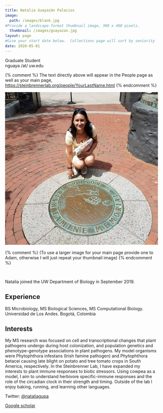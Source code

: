 ```yaml
---
title: Natalia Guayazán Palacios
image: 
  path: /images/blank.jpg
#Provide a landscape-format thumbnail image, 300 x 400 pixels.
  thumbnail: /images/guayazan.jpg
layout: page
#Give your start date below.  Collections page will sort by seniority
date: 2020-05-01
---
```


Graduate Student <br>
nguaya /at/ uw.edu <br>

{% comment %}
The text directly above will appear in the People page as well as your main page, https://steinbrennerlab.org/people/YourLastName.html
{% endcomment %}


<img src="/images/guayazan.jpg" class="align-left" alt="">

{% comment %}
(To use a larger image for your main page provide one to Adam, otherwise I will just repeat your thumbnail image)
{% endcomment %}


<BR CLEAR="left">

Natalia joined the UW Department of Biology in September 2019.

## Experience
BS Microbiology, MS Biological Sciences, MS Computational Biology. Universidad de Los Andes. Bogotá, Colombia

## Interests
My MS research was focused on cell and transcriptional changes that plant pathogens undergo during host colonization, and population genetics and phenotype-genotype associations in plant pathogens. My model organisms were Phytophthora infestans (Irish famine pathogen) and Phytophthora betacei causing late blight on potato and tree tomato crops in South America, respectively. In the Steinbrenner Lab, I have expanded my interests to plant immune responses to biotic stressors. Using cowpea as a model, I aim to understand herbivore specific-immune responses and the role of the circadian clock in their strength and timing. 
Outside of the lab I enjoy baking, running, and learning other languages.

Twitter: 
<a href="https://twitter.com/nataliagupa">@nataliagupa</a>

<a href="https://scholar.google.com/citations?user=uGG8vXwAAAAJ&hl=en">
Google scholar 
</a>